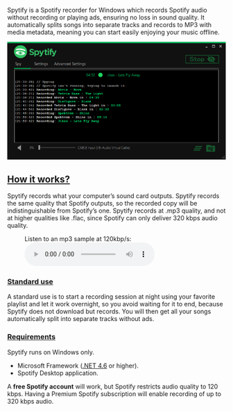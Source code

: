 Spytify is a Spotify recorder for Windows which records Spotify audio without recording or playing ads, ensuring no loss in sound quality. It automatically splits songs into separate tracks and records to MP3 with media metadata, meaning you can start easily enjoying your music offline.

<p align="center"><img alt="Spotify Recorder logs" src="./assets/images/ui_record.png" /></p>

## [How it works?](#how-it-works)
Spytify records what your computer’s sound card outputs. Spytify records the same quality that Spotify outputs, so the recorded copy will be indistinguishable from Spotify’s one. Spytify records at .mp3 quality, and not at higher qualities like .flac, since Spotify can only deliver 320 kbps audio quality.

<figure>
    <figcaption>Listen to an mp3 sample at 120kbp/s:</figcaption>
    <audio
        controls
        src="./assets/audio/sample.mp3">
            Your browser does not support the <code>audio</code> element.
    </audio>
</figure>

### [Standard use](#standard-use)
A standard use is to start a recording session at night using your favorite playlist and let it work overnight, so you avoid waiting for it to end, because Spytify does not download but records. You will then get all your songs automatically split into separate tracks without ads.

### [Requirements](#requirements)
Spytify runs on Windows only.
- Microsoft Framework ([.NET 4.6](https://www.microsoft.com/en-US/download/details.aspx?id=48130) or higher).
- Spotify Desktop application.

A __free Spotify account__ will work, but Spotify restricts audio quality to 120 kbps. Having a Premium Spotify subscription will enable recording of up to 320 kbps audio.